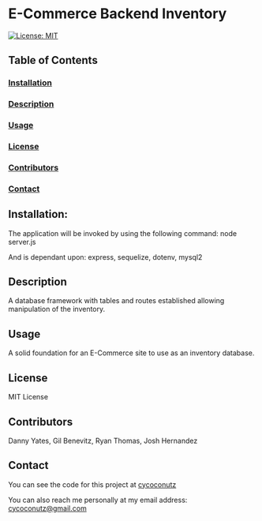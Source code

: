 # E-Commerce Backend Inventory

[![License: MIT](https://img.shields.io/badge/License-MIT-yellow.svg)](https://opensource.org/licenses/MIT)

## Table of Contents

### [Installation](#installation)

### [Description](#description)

### [Usage](#usage)

### [License](#license)

### [Contributors](#contributors)

### [Contact](#contact)



## Installation:
The application will be invoked by using the following command:
node server.js


And is dependant upon:
express, sequelize, dotenv, mysql2


## Description
A database framework with tables and routes established allowing manipulation of the inventory.


## Usage
A solid foundation for an E-Commerce site to use as an inventory database.


## License
MIT License


## Contributors
Danny Yates, Gil Benevitz, Ryan Thomas, Josh Hernandez


## Contact


You can see the code for this project at [cycoconutz](www.github.com/cycoconutz)

You can also reach me personally at my email address: [cycoconutz@gmail.com](mailto:cycoconutz@gmail.com)
